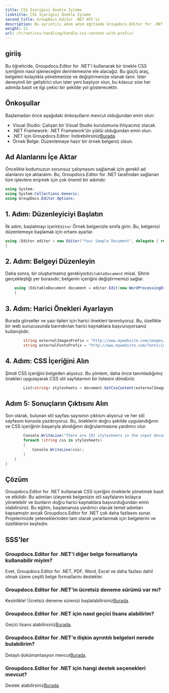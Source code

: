 ```yaml
---
title: CSS İçeriğini Önekle İşleme
linktitle: CSS İçeriğini Önekle İşleme
second_title: GroupDocs.Editor .NET API'si
description: Bu ayrıntılı adım adım eğitimde Groupdocs.Editor for .NET'i kullanarak ön ek içeren CSS içeriğini nasıl işleyeceğinizi öğrenin. Her seviyedeki geliştiriciler için mükemmeldir.
weight: 11
url: /tr/net/css-handling/handle-css-content-with-prefix/
---
```

## giriiş
Bu öğreticide, Groupdocs.Editor for .NET'i kullanarak bir önekle CSS içeriğinin nasıl işleneceğini derinlemesine ele alacağız. Bu güçlü araç, belgeleri kolaylıkla yönetmenize ve değiştirmenize olanak tanır. İster deneyimli bir geliştirici olun ister yeni başlıyor olun, bu kılavuz size her adımda basit ve ilgi çekici bir şekilde yol gösterecektir.
## Önkoşullar
Başlamadan önce aşağıdaki önkoşulların mevcut olduğundan emin olun:
- Visual Studio: Çalışan bir Visual Studio kurulumuna ihtiyacınız olacak.
- .NET Framework: .NET Framework'ün yüklü olduğundan emin olun.
-  .NET için Groupdocs.Editor: İndirebilirsiniz[Burada](https://releases.groupdocs.com/editor/net/).
- Örnek Belge: Düzenlemeye hazır bir örnek belgeniz olsun.
## Ad Alanlarını İçe Aktar
Öncelikle kodumuzun sorunsuz çalışmasını sağlamak için gerekli ad alanlarını içe aktaralım. Bu, Groupdocs.Editor for .NET tarafından sağlanan tüm işlevlere erişmek için çok önemli bir adımdır.
```csharp
using System;
using System.Collections.Generic;
using GroupDocs.Editor.Options;
```
## 1. Adım: Düzenleyiciyi Başlatın
 İlk adım, başlatmayı içerir`Editor` Örnek belgenizle sınıfa girin. Bu, belgenizi düzenlemeye başlamak için ortamı ayarlar.
```csharp
using (Editor editor = new Editor("Your Sample Document", delegate { return new WordProcessingLoadOptions(); }))
{
```
## 2. Adım: Belgeyi Düzenleyin
Daha sonra, bir oluşturmamız gerekiyor`EditableDocument` misal. Sihrin gerçekleştiği yer burasıdır; belgenin içeriğini değiştirmemizi sağlar.
```csharp
    using (EditableDocument document = editor.Edit(new WordProcessingEditOptions()))
    {
```
## 3. Adım: Harici Önekleri Ayarlayın
Burada görseller ve yazı tipleri için harici önekleri tanımlıyoruz. Bu, özellikle bir web sunucusunda barındırılan harici kaynaklara başvuruyorsanız kullanışlıdır.
```csharp
        string externalImagesPrefix = "http://www.mywebsite.com/images/id = ";
        string externalFontsPrefix = "http://www.mywebsite.com/fonts/id = ";
```
## 4. Adım: CSS İçeriğini Alın
Şimdi CSS içeriğini belgeden alıyoruz. Bu yöntem, daha önce tanımladığımız önekleri uygulayarak CSS stil sayfalarının bir listesini döndürür.
```csharp
        List<string> stylesheets = document.GetCssContent(externalImagesPrefix, externalFontsPrefix);
```
## Adım 5: Sonuçların Çıktısını Alın
Son olarak, bulunan stil sayfası sayısının çıktısını alıyoruz ve her stil sayfasını konsola yazdırıyoruz. Bu, öneklerin doğru şekilde uygulandığının ve CSS içeriğinin başarıyla alındığının doğrulanmasına yardımcı olur.
```csharp
        Console.WriteLine("There are {0} stylesheets in the input document", stylesheets.Count);
        foreach (string css in stylesheets)
        {
            Console.WriteLine(css);
        }
    }
}
```
## Çözüm
Groupdocs.Editor for .NET kullanarak CSS içeriğini öneklerle yönetmek basit ve etkilidir. Bu adımları izleyerek belgenizin stil sayfalarını kolayca yönetebilir ve bunların doğru harici kaynaklara başvurduğundan emin olabilirsiniz. Bu eğitim, başlamanıza yardımcı olacak temel adımları kapsamıştır ancak Groupdocs.Editor for .NET çok daha fazlasını sunar. Projelerinizde yeteneklerinden tam olarak yararlanmak için belgelerini ve özelliklerini keşfedin.
## SSS'ler
### Groupdocs.Editor for .NET'i diğer belge formatlarıyla kullanabilir miyim?
Evet, Groupdocs.Editor for .NET, PDF, Word, Excel ve daha fazlası dahil olmak üzere çeşitli belge formatlarını destekler.
### Groupdocs.Editor for .NET'in ücretsiz deneme sürümü var mı?
 Kesinlikle! Ücretsiz deneme sürenizi başlatabilirsiniz[Burada](https://releases.groupdocs.com/).
### Groupdocs.Editor for .NET için nasıl geçici lisans alabilirim?
 Geçici lisans alabilirsiniz[Burada](https://purchase.groupdocs.com/temporary-license/).
### Groupdocs.Editor for .NET'e ilişkin ayrıntılı belgeleri nerede bulabilirim?
 Detaylı dokümantasyon mevcut[Burada](https://tutorials.groupdocs.com/editor/net/).
### Groupdocs.Editor for .NET için hangi destek seçenekleri mevcut?
 Destek alabilirsiniz[Burada](https://forum.groupdocs.com/c/editor/20).